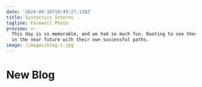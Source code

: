 ```yaml
---
date: '2024-09-16T10:49:27.138Z'
title: Syntactics Interns
tagline: Farewell Photo
preview: >-
  This day is so memorable, and we had so much fun. Rooting to see these folks
  in the near future with their own successful paths.
image: /images/blog-1.jpg
---
```

# New Blog
